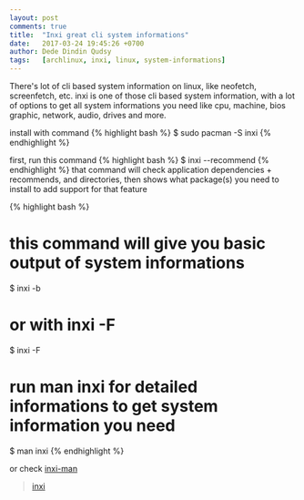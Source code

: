 ```yaml
---
layout: post
comments: true
title:  "Inxi great cli system informations"
date:   2017-03-24 19:45:26 +0700
author: Dede Dindin Qudsy
tags:   [archlinux, inxi, linux, system-informations]
---
```

There's lot of cli based system information on linux, like neofetch, screenfetch, etc.
inxi is one of those cli based system information, with a lot of options to get all system informations you need
like cpu, machine, bios graphic, network, audio, drives and more.

install with command
{% highlight bash %}
 $ sudo pacman -S inxi
{% endhighlight %}

first, run this command
{% highlight bash %}
 $ inxi --recommend
{% endhighlight %}
that command will check application dependencies + recommends, and directories, then shows what package(s) you need to install to add support for that feature

{% highlight bash %}
 # this command will give you basic output of system informations
 $ inxi -b
 
 # or with inxi -F
 $ inxi -F
 
 # run man inxi for detailed informations to get system information you need
 $ man inxi
{% endhighlight %}

or check [inxi-man](http://smxi.org/docs/inxi-man.htm)

<blockquote class="imgur-embed-pub" lang="en" data-id="a/UAB2n"><a href="//imgur.com/UAB2n">inxi</a></blockquote><script async src="//s.imgur.com/min/embed.js" charset="utf-8"></script>
